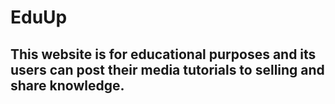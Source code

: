 # EduUp
## This website is for educational purposes and its users can post their media tutorials to selling and share knowledge.
